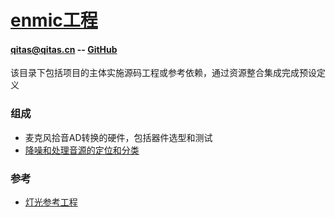 ﻿# [enmic工程](https://github.com/lite-life/enmic) 

#### qitas@qitas.cn -- [GitHub](https://github.com/lite-life/litelife)

该目录下包括项目的主体实施源码工程或参考依赖，通过资源整合集成完成预设定义

### 组成

- 麦克风拾音AD转换的硬件，包括器件选型和测试
- [降噪和处理音源的定位和分类](DS20924.md) 

### 参考

- [灯光参考工程](colorchord/colorchord.md) 